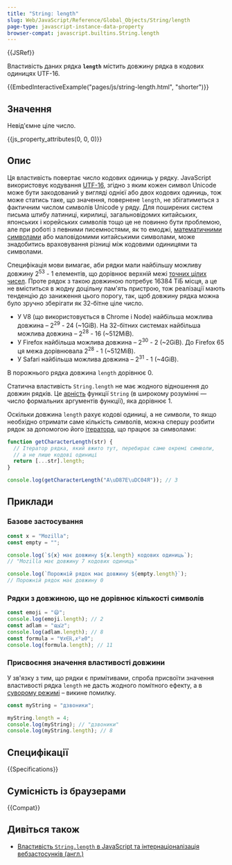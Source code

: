```yaml
---
title: "String: length"
slug: Web/JavaScript/Reference/Global_Objects/String/length
page-type: javascript-instance-data-property
browser-compat: javascript.builtins.String.length
---
```


{{JSRef}}

Властивість даних рядка **`length`** містить довжину рядка в кодових одиницях UTF-16.

{{EmbedInteractiveExample("pages/js/string-length.html", "shorter")}}

## Значення

Невід'ємне ціле число.

{{js_property_attributes(0, 0, 0)}}

## Опис

Ця властивість повертає число кодових одиниць у рядку. JavaScript використовує кодування [UTF-16](/uk/docs/Web/JavaScript/Reference/Global_Objects/String#symvoly-utf-16-kodovi-tochky-unicode-ta-hrafemni-klastery), згідно з яким кожен символ Unicode може бути закодований у вигляді однієї або двох кодових одиниць, тож може статись таке, що значення, повернене `length`, не збігатиметься з фактичним числом символів Unicode у ряду. Для поширених систем письма штибу латиниці, кирилиці, загальновідомих китайських, японських і корейських символів тощо це не повинно бути проблемою, але при роботі з певними писемностями, як то емоджі, [математичними символами](https://en.wikipedia.org/wiki/Mathematical_Alphanumeric_Symbols) або маловідомими китайськими символами, може знадобитись враховування різниці між кодовими одиницями та символами.

Специфікація мови вимагає, аби рядки мали найбільшу можливу довжину 2<sup>53</sup> - 1 елементів, що дорівнює верхній межі [точних цілих чисел](/uk/docs/Web/JavaScript/Reference/Global_Objects/Number/MAX_SAFE_INTEGER). Проте рядок з такою довжиною потребує 16384 ТіБ місця, а це не вміститься в жодну доцільну пам'ять пристрою, тож реалізації мають тенденцію до заниження цього порогу, так, щоб довжину рядка можна було зручно зберігати як 32-бітне ціле число.

- У V8 (що використовується в Chrome і Node) найбільша можлива довжина – 2<sup>29</sup> - 24 (\~1GiB). На 32-бітних системах найбільша можлива довжина – 2<sup>28</sup> - 16 (\~512MiB).
- У Firefox найбільша можлива довжина – 2<sup>30</sup> - 2 (\~2GiB). До Firefox 65 ця межа дорівнювала 2<sup>28</sup> - 1 (\~512MiB).
- У Safari найбільша можлива довжина – 2<sup>31</sup> - 1 (\~4GiB).

В порожнього рядка довжина `length` дорівнює 0.

Статична властивість `String.length` не має жодного відношення до довжин рядків. Це [арність](/uk/docs/Web/JavaScript/Reference/Global_Objects/Function/length) функції `String` (в широкому розумінні — число формальних аргументів функції), яка дорівнює 1.

Оскільки довжина `length` рахує кодові одиниці, а не символи, то якщо необхідно отримати саме кількість символів, можна спершу розбити рядок за допомогою його [ітератора](/uk/docs/Web/JavaScript/Reference/Global_Objects/String/@@iterator), що працює за символами:

```js
function getCharacterLength(str) {
  // Ітератор рядка, який вжито тут, перебирає саме окремі символи,
  // а не лише кодові одиниці
  return [...str].length;
}

console.log(getCharacterLength("А\uD87E\uDC04Я")); // 3
```

## Приклади

### Базове застосування

```js
const x = "Mozilla";
const empty = "";

console.log(`${x} має довжину ${x.length} кодових одиниць`);
// "Mozilla має довжину 7 кодових одиниць"

console.log(`Порожній рядок має довжину ${empty.length}`);
// Порожній рядок має довжину 0
```

### Рядки з довжиною, що не дорівнює кількості символів

```js
const emoji = "😄";
console.log(emoji.length); // 2
const adlam = "𞤲𞥋𞤣𞤫";
console.log(adlam.length); // 8
const formula = "∀𝑥∈ℝ,𝑥²≥0";
console.log(formula.length); // 11
```

### Присвоєння значення властивості довжини

У зв'язку з тим, що рядки є примітивами, спроба присвоїти значення властивості рядка `length` не дасть жодного помітного ефекту, а в [суворому режимі](/uk/docs/Web/JavaScript/Reference/Strict_mode) – викине помилку.

```js
const myString = "дзвоники";

myString.length = 4;
console.log(myString); // "дзвоники"
console.log(myString.length); // 8
```

## Специфікації

{{Specifications}}

## Сумісність із браузерами

{{Compat}}

## Дивіться також

- [Властивість `String.length` в JavaScript та інтернаціоналізація вебзастосунків (англ.)](https://downloads.teradata.com/blog/jasonstrimpel/2011/11/javascript-string-length-and-internationalizing-web-applications)
